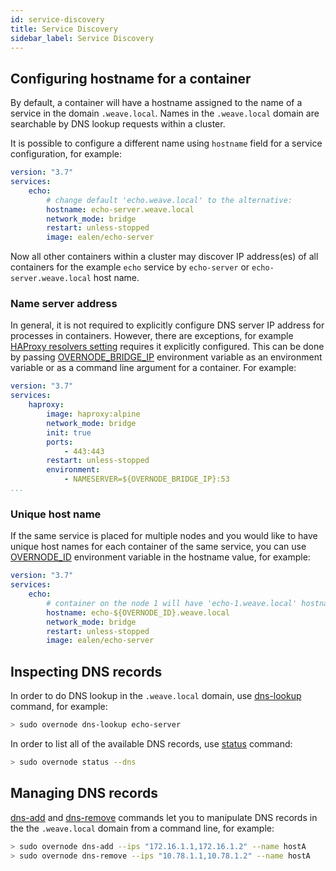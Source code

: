 ```yaml
---
id: service-discovery
title: Service Discovery
sidebar_label: Service Discovery
---
```


## Configuring hostname for a container

By default, a container will have a hostname assigned to the name of a service in the domain `.weave.local`. Names in the `.weave.local` domain are searchable by DNS lookup requests within a cluster.

It is possible to configure a different name using `hostname` field for a service configuration, for example:

```yml
version: "3.7"
services:
    echo:
        # change default 'echo.weave.local' to the alternative:
        hostname: echo-server.weave.local
        network_mode: bridge
        restart: unless-stopped
        image: ealen/echo-server
```

Now all other containers within a cluster may discover IP address(es) of all containers for the example `echo` service by `echo-server` or `echo-server.weave.local` host name.

### Name server address

In general, it is not required to explicitly configure DNS server IP address for processes in containers. However, there are exceptions, for example [HAProxy resolvers setting](https://www.haproxy.com/blog/dns-service-discovery-haproxy/#resolution-in-practice) requires it explicitly configured. This can be done by passing [OVERNODE_BRIDGE_IP](docker-compose-yml-file-description#overnode_bridge_ip) environment variable as an environment variable or as a command line argument for a container. For example:

```yml
version: "3.7"
services:
    haproxy:
        image: haproxy:alpine
        network_mode: bridge
        init: true
        ports:
            - 443:443
        restart: unless-stopped
        environment:
            - NAMESERVER=${OVERNODE_BRIDGE_IP}:53
...
```

### Unique host name

If the same service is placed for multiple nodes and you would like to have unique host names for each container of the same service, you can use [OVERNODE_ID](docker-compose-yml-file-description#overnode_id) environment variable in the hostname value, for example:

```yml
version: "3.7"
services:
    echo:
        # container on the node 1 will have 'echo-1.weave.local' hostname
        hostname: echo-${OVERNODE_ID}.weave.local
        network_mode: bridge
        restart: unless-stopped
        image: ealen/echo-server
```

## Inspecting DNS records

In order to do DNS lookup in the `.weave.local` domain, use [dns-lookup](cli-reference/dns-lookup) command, for example:

```bash
> sudo overnode dns-lookup echo-server
```

In order to list all of the available DNS records, use [status](cli-reference/status) command:

```bash
> sudo overnode status --dns
```

## Managing DNS records

[dns-add](cli-reference/dns-add) and [dns-remove](cli-reference/dns-remove) commands let you to manipulate DNS records in the the `.weave.local` domain from a command line, for example:

```bash
> sudo overnode dns-add --ips "172.16.1.1,172.16.1.2" --name hostA
> sudo overnode dns-remove --ips "10.78.1.1,10.78.1.2" --name hostA
```

